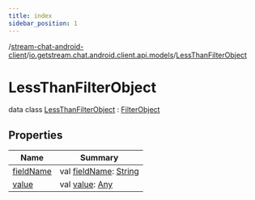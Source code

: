 ```yaml
---
title: index
sidebar_position: 1
---
```

/[stream-chat-android-client](../../index.md)/[io.getstream.chat.android.client.api.models](../index.md)/[LessThanFilterObject](index.md)  
  
  
  
# LessThanFilterObject  
data class [LessThanFilterObject](index.md) : [FilterObject](../FilterObject/index.md)  
  
## Properties  
  
|  Name |  Summary | 
|---|---|
| <a name="io.getstream.chat.android.client.api.models/LessThanFilterObject/fieldName/#/PointingToDeclaration/"></a>[fieldName](fieldName.md)| <a name="io.getstream.chat.android.client.api.models/LessThanFilterObject/fieldName/#/PointingToDeclaration/"></a>val [fieldName](fieldName.md): [String](https://kotlinlang.org/api/latest/jvm/stdlib/kotlin/-string/index.html)|
| <a name="io.getstream.chat.android.client.api.models/LessThanFilterObject/value/#/PointingToDeclaration/"></a>[value](value.md)| <a name="io.getstream.chat.android.client.api.models/LessThanFilterObject/value/#/PointingToDeclaration/"></a>val [value](value.md): [Any](https://kotlinlang.org/api/latest/jvm/stdlib/kotlin/-any/index.html)|

